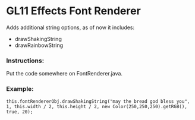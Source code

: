 # GL11 Effects Font Renderer
Adds additional string options, as of now it includes:
* drawShakingString
* drawRainbowString
### Instructions:
Put the code somewhere on FontRenderer.java.
### Example:
```
this.fontRendererObj.drawShakingString("may the bread god bless you", 1, this.width / 2, this.height / 2, new Color(250,250,250).getRGB(), true, 20);
```
